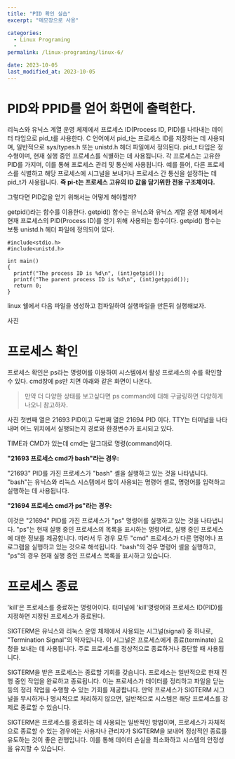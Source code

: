 ```yaml
---
title: "PID 확인 실습"
excerpt: "메모장으로 사용"

categories:
  - Linux Programing
  - 
permalink: /linux-programing/linux-6/

date: 2023-10-05
last_modified_at: 2023-10-05
---
```


# PID와 PPID를 얻어 화면에 출력한다.
리눅스와 유닉스 계열 운영 체제에서 프로세스 ID(Process ID, PID)를 나타내는 데이터 타입으로 pid_t를 사용한다.
C 언어에서 pid_t는 프로세스 ID를 저장하는 데 사용되며, 일반적으로 sys/types.h 또는 unistd.h 헤더 파일에서 정의된다.
pid_t 타입은 정수형이며, 현재 실행 중인 프로세스를 식별하는 데 사용됩니다. 
각 프로세스는 고유한 PID를 가지며, 이를 통해 프로세스 관리 및 통신에 사용됩니다. 
예를 들어, 다른 프로세스를 식별하고 해당 프로세스에 시그널을 보내거나 프로세스 간 통신을 설정하는 데 pid_t가 사용됩니다.
**즉 pi-t는 프로세스 고유의 ID 값을 담기위한 전용 구조체이다.**

그렇다면 PID값을 얻기 위해서는 어떻게 해야할까?

getpid()라는 함수를 이용한다.
getpid() 함수는 유닉스와 유닉스 계열 운영 체제에서 현재 프로세스의 PID(Process ID)를 얻기 위해 사용되는 함수이다. 
getpid() 함수는 보통 unistd.h 헤더 파일에 정의되어 있다.

```
#include<stdio.h>
#include<unistd.h>

int main()
{
  printf("The process ID is %d\n", (int)getpid());
  printf("The parent process ID is %d\n", (int)getppid());
  return 0;
}
```

linux 쉘에서 다음 파일을 생성하고 컴파일하여 실행파일을 만든뒤 실행해보자.

사진

# 프로세스 확인
프로세스 확인은 ps라는 명령어를 이용하여 시스템에서 활성 프로세스의 수를 확인할 수 있다.
cmd창에 ps만 치면 아래와 같은 화면이 나온다.
> 만약 더 다양한 상태를 보고싶다면 ps command에 대해 구글링하면 다양하게 나오니 참고하자.

사진
첫번째 열은 21693 PID이고 두번째 열은 21694 PID 이다.
TTY는 터미널을 나타내며 어느 위치에서 실행되는지 경로와 환경변수가 표시되고 있다.

TIME과 CMD가 있는데 cmd는 말그대로 명령(command)이다.

**"21693 프로세스 cmd가 bash"라는 경우:**

"21693" PID를 가진 프로세스가 "bash" 셸을 실행하고 있는 것을 나타냅니다.
"bash"는 유닉스와 리눅스 시스템에서 많이 사용되는 명령어 셸로, 명령어를 입력하고 실행하는 데 사용됩니다.

**"21694 프로세스 cmd가 ps"라는 경우:**

이것은 "21694" PID를 가진 프로세스가 "ps" 명령어를 실행하고 있는 것을 나타냅니다. "ps"는 현재 실행 중인 프로세스의 목록을 표시하는 명령어로, 실행 중인 프로세스에 대한 정보를 제공합니다.
따라서 두 경우 모두 "cmd" 프로세스가 다른 명령어나 프로그램을 실행하고 있는 것으로 해석됩니다. "bash"의 경우 명령어 셸을 실행하고, "ps"의 경우 현재 실행 중인 프로세스 목록을 표시하고 있습니다.

# 프로세스 종료
'kill'은 프로세스를 종료하는 명령어이다. 
터미널에 'kill'명령어와 프로세스 ID(PID)를 지정하면 지정된 프로세스가 종료된다.

SIGTERM은 유닉스와 리눅스 운영 체제에서 사용되는 시그널(signal) 중 하나로, "Termination Signal"의 약자입니다. 이 시그널은 프로세스에게 종료(terminate) 요청을 보내는 데 사용됩니다. 주로 프로세스를 정상적으로 종료하거나 중단할 때 사용됩니다.

SIGTERM을 받은 프로세스는 종료할 기회를 갖습니다. 프로세스는 일반적으로 현재 진행 중인 작업을 완료하고 종료됩니다. 이는 프로세스가 데이터를 정리하고 파일을 닫는 등의 정리 작업을 수행할 수 있는 기회를 제공합니다. 만약 프로세스가 SIGTERM 시그널을 무시하거나 명시적으로 처리하지 않으면, 일반적으로 시스템은 해당 프로세스를 강제로 종료할 수 있습니다.

SIGTERM은 프로세스를 종료하는 데 사용되는 일반적인 방법이며, 프로세스가 자체적으로 종료할 수 있는 경우에는 사용자나 관리자가 SIGTERM을 보내어 정상적인 종료를 유도하는 것이 좋은 관행입니다. 이를 통해 데이터 손실을 최소화하고 시스템의 안정성을 유지할 수 있습니다.
